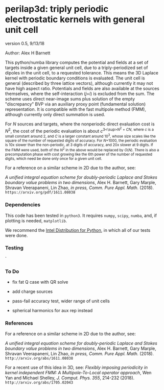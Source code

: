 # perilap3d: triply periodic electrostatic kernels with general unit cell

version 0.5,  9/13/18

Author: Alex H Barnett

This python/numba library computes the potential and fields at a set
of targets inside a given general unit cell, due to a
triply-periodized set of dipoles in the unit cell, to a requested
tolerance. This means the 3D Laplace kernel with periodic boundary
conditions is evaluated.  The unit cell is general (described by three
lattice vectors), although currently it may not have high aspect
ratio.  Potentials and fields are also available at the sources
themselves, where the self-interaction (_j_=_i_) is excluded from the
sum.  The scheme uses direct near-image sums plus solution of the
empty "discrepancy" BVP via an auxiliary proxy point (fundamental
solution) representation.  It is compatible with the fast multipole
method (FMM), although currently only direct summation is used.

For _N_ sources and targets, where the nonperiodic direct evaluation
cost is _N_<sup>2</sup>, the cost of the periodic evaluation is about
_c_<sup>3<\sup>_N_<sup>2</sup> + _CN_, where _c_ is a small constant
around 2, and _C_ is a larger constant around 10<sup>3</sup>, whose
size scales like the square of the number of requested digits of
accuracy.  For _N_=1000, the periodic evaluation is 10x slower than
the non-periodic, at 3 digits of accuracy, and 20x slower at 9 digits.
If the FMM were used, both of the _N_<sup>2</sup> in the above would
be replaced by _O_(_N_). There is also a precomputation phase with
cost growing like the 6th power of the number of requested digits,
which need be done only once for a given unit cell.

For a reference on a similar scheme in 2D due to the author, see:

_A unified integral equation scheme for doubly-periodic Laplace and Stokes boundary value problems in two dimensions_,
Alex H. Barnett, Gary Marple, Shravan Veerapaneni, Lin Zhao,
_in press, Comm. Pure Appl. Math._ (2018).
`https://arxiv.org/pdf/1611.08038`

### Dependencies

This code has been tested in `python3`. It requires `numpy`, `scipy`, `numba`,
and, if plotting is needed, `matplotlib`.

We recommend the
[Intel Distribution for Python](https://software.intel.com/en-us/distribution-for-python),
in which all of our tests were done.

### Testing

`

### To Do

* fix fat Q case with QR solve

* add charge sources

* pass-fail accuracy test, wider range of unit cells

* spherical harmonics for aux rep instead

### References

For a reference on a similar scheme in 2D due to the author, see:

_A unified integral equation scheme for doubly-periodic Laplace and Stokes boundary value problems in two dimensions_,
Alex H. Barnett, Gary Marple, Shravan Veerapaneni, Lin Zhao,
_in press, Comm. Pure Appl. Math._ (2018).
`http://arxiv.org/abs/1611.08038`

For a recent use of this idea in 3D, see:
_Flexibly imposing periodicity in kernel independent FMM: A
Multipole-To-Local operator approach_,
Wen Yan and Michael Shelley,
_J. Comput. Phys._ *355*, 214-232 (2018).
`http://arxiv.org/abs/1705.02043`
